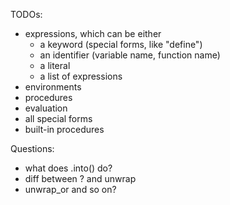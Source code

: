 TODOs:
- expressions, which can be either
    - a keyword (special forms, like "define")
    - an identifier (variable name, function name)
    - a literal
    - a list of expressions
- environments
- procedures
- evaluation
- all special forms
- built-in procedures

Questions:
- what does .into() do?
- diff between ? and unwrap
- unwrap_or and so on?

